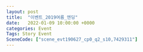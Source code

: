 ```yaml
---
layout: post
title:  "이벤트_2019여름_엔딩"
date:   2022-01-09 10:00:00 +0000
categories: Event
Tags: Story Event
SceneCode: ["scene_evt190627_cp0_q2_s10,7429311"]
---
```


